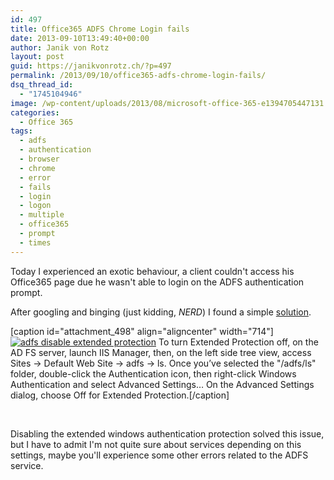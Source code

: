 ```yaml
---
id: 497
title: Office365 ADFS Chrome Login fails
date: 2013-09-10T13:49:40+00:00
author: Janik von Rotz
layout: post
guid: https://janikvonrotz.ch/?p=497
permalink: /2013/09/10/office365-adfs-chrome-login-fails/
dsq_thread_id:
  - "1745104946"
image: /wp-content/uploads/2013/08/microsoft-office-365-e1394705447131.jpg
categories:
  - Office 365
tags:
  - adfs
  - authentication
  - browser
  - chrome
  - error
  - fails
  - login
  - logon
  - multiple
  - office365
  - prompt
  - times
---
```

Today I experienced an exotic behaviour, a client couldn't access his Office365 page due he wasn't able to login on the ADFS authentication prompt.

After googling and binging (just kidding, <em>NERD</em>) I found a simple <a href="https://stackoverflow.com/questions/5436441/adfs-authentication-ie8-works-chrome-fails" target="_blank">solution</a>.

<!--more-->

[caption id="attachment_498" align="aligncenter" width="714"]<a href="/wp-content/uploads/2013/09/2013-09-10-13_24_09-Default-vblw2k12adfs1-Remotedesktopverbindung.png">![adfs disable extended protection](/wp-content/uploads/2013/09/2013-09-10-13_24_09-Default-vblw2k12adfs1-Remotedesktopverbindung.png)</a> To turn Extended Protection off, on the AD FS server, launch IIS Manager, then, on the left side tree view, access Sites -> Default Web Site -> adfs -> ls. Once you’ve selected the "/adfs/ls" folder, double-click the Authentication icon, then right-click Windows Authentication and select Advanced Settings… On the Advanced Settings dialog, choose Off for Extended Protection.[/caption]

&nbsp;

Disabling the extended windows authentication protection solved this issue, but I have to admit I'm not quite sure about services depending on this settings, maybe you'll experience some other errors related to the ADFS service.